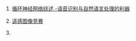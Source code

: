 1. [循环神经网络综述 -语音识别与自然语言处理的利器](https://zhuanlan.zhihu.com/p/37102550)

2. [遥感图像竞赛](<http://rscup.bjxintong.com.cn/#/user/register>)
3. 


